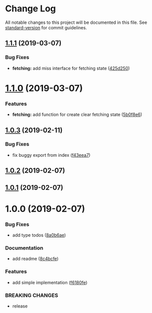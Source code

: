 # Change Log

All notable changes to this project will be documented in this file. See [standard-version](https://github.com/conventional-changelog/standard-version) for commit guidelines.

<a name="1.1.1"></a>
## [1.1.1](https://github.com/igorkamyshev/redux-clear/compare/v1.1.0...v1.1.1) (2019-03-07)


### Bug Fixes

* **fetching:** add miss interface for fetching state ([425d250](https://github.com/igorkamyshev/redux-clear/commit/425d250))



<a name="1.1.0"></a>
# [1.1.0](https://github.com/igorkamyshev/redux-clear/compare/v1.0.3...v1.1.0) (2019-03-07)


### Features

* **fetching:** add function for create clear fetching state ([5b0f8e6](https://github.com/igorkamyshev/redux-clear/commit/5b0f8e6))



<a name="1.0.3"></a>
## [1.0.3](https://github.com/igorkamyshev/redux-clear/compare/v1.0.2...v1.0.3) (2019-02-11)


### Bug Fixes

* fix buggy export from index ([f43eea7](https://github.com/igorkamyshev/redux-clear/commit/f43eea7))



<a name="1.0.2"></a>
## [1.0.2](https://github.com/igorkamyshev/redux-clear/compare/v1.0.1...v1.0.2) (2019-02-07)



<a name="1.0.1"></a>
## [1.0.1](https://github.com/igorkamyshev/redux-clear/compare/v1.0.0...v1.0.1) (2019-02-07)



<a name="1.0.0"></a>
# 1.0.0 (2019-02-07)


### Bug Fixes

* add type todos ([8a0b6ae](https://github.com/igorkamyshev/redux-clear/commit/8a0b6ae))


### Documentation

* add readme ([8c4bcfe](https://github.com/igorkamyshev/redux-clear/commit/8c4bcfe))


### Features

* add simple implementation ([f6180fe](https://github.com/igorkamyshev/redux-clear/commit/f6180fe))


### BREAKING CHANGES

* release
